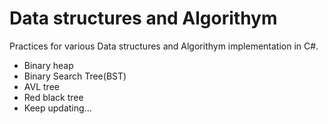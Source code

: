 # Data structures and Algorithym
Practices for various Data structures and Algorithym implementation in C#.
- Binary heap
- Binary Search Tree(BST)
- AVL tree
- Red black tree
- Keep updating...

